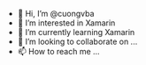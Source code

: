 - 👋 Hi, I’m @cuongvba
- 👀 I’m interested in Xamarin
- 🌱 I’m currently learning Xamarin
- 💞️ I’m looking to collaborate on ...
- 📫 How to reach me ...

<!---
cuongvba/cuongvba is a ✨ special ✨ repository because its `README.md` (this file) appears on your GitHub profile.
You can click the Preview link to take a look at your changes.
--->
